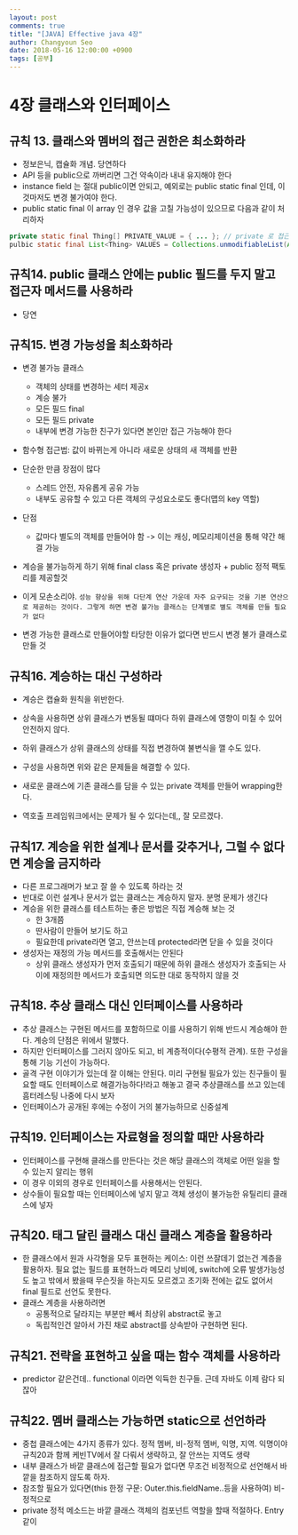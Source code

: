 ```yaml
---
layout: post
comments: true
title: "[JAVA] Effective java 4장"
author: Changyoun Seo
date: 2018-05-16 12:00:00 +0900
tags: [공부]
---
```


# 4장 클래스와 인터페이스
## 규칙 13. 클래스와 멤버의 접근 권한은 최소화하라
- 정보은닉, 캡슐화 개념. 당연하다
- API 등을 public으로 까버리면 그건 약속이라 내내 유지해야 한다
- instance field 는 절대 public이면 안되고, 예외로는 public static final 인데, 이것마저도 변경 불가여야 한다.
- public static final 이 array 인 경우 값을 고칠 가능성이 있으므로 다음과 같이 처리하자
```java
private static final Thing[] PRIVATE_VALUE = { ... }; // private 로 접근을 막아버리고
pulbic static final List<Thing> VALUES = Collections.unmodifiableList(Arrays.asList(PRIVATE_VALUE));
```

## 규칙14. public 클래스 안에는 public 필드를 두지 말고 접근자 메서드를 사용하라
- 당연

## 규칙15. 변경 가능성을 최소화하라
- 변경 불가능 클래스
    - 객체의 상태를 변경하는 세터 제공x
    - 계승 불가
    - 모든 필드 final
    - 모든 필드 private
    - 내부에 변경 가능한 친구가 있다면 본인만 접근 가능해야 한다
    
- 함수형 접근법: 값이 바뀌는게 아니라 새로운 상태의 새 객체를 반환 
- 단순한 만큼 장점이 많다
    - 스레드 안전, 자유롭게 공유 가능
    - 내부도 공유할 수 있고 다른 객체의 구성요소로도 좋다(맵의 key 역할)
- 단점
    - 값마다 별도의 객체를 만들어야 함 -> 이는 캐싱, 메모리제이션을 통해 약간 해결 가능

- 계승을 불가능하게 하기 위해 final class 혹은 private 생성자 + public 정적 팩토리를 제공할것
    
- 이게 모손소리야.
`성능 향상을 위해 다단계 연산 가운데 자주 요구되는 것을 기본 연산으로 제공하는 것이다. 그렇게 하면 변경 불가능 클래스는 단계별로 별도 객체를 만들 필요가 없다`

- 변경 가능한 클래스로 만들어야할 타당한 이유가 없다면 반드시 변경 불가 클래스로 만들 것

## 규칙16. 계승하는 대신 구성하라
- 계승은 캡슐화 원칙을 위반한다.
- 상속을 사용하면 상위 클래스가 변동될 떄마다 하위 클래스에 영향이 미칠 수 있어 안전하지 않다.
- 하위 클래스가 상위 클래스의 상태를 직접 변경하여 불변식을 깰 수도 있다.

- 구성을 사용하면 위와 같은 문제들을 해결할 수 있다.
- 새로운 클래스에 기존 클래스를 담을 수 있는 private 객체를 만들어 wrapping한다.
- 역호출 프레임워크에서는 문제가 될 수 있다는데,, 잘 모르겠다.

## 규칙17. 계승을 위한 설계나 문서를 갖추거나, 그럴 수 없다면 계승을 금지하라
- 다른 프로그래머가 보고 잘 쓸 수 있도록 하라는 것
- 반대로 이런 설계나 문서가 없는 클래스는 계승하지 말자. 분명 문제가 생긴다
- 계승을 위한 클래스를 테스트하는 좋은 방법은 직접 계승해 보는 것
    - 한 3개쯤
    - 딴사람이 만들어 보기도 하고
    - 필요한데 private라면 열고, 안쓰는데 protected라면 닫을 수 있을 것이다
- 생성자는 재정의 가능 메서드를 호출해서는 안된다
    - 상위 클래스 생성자가 먼저 호출되기 때문에 하위 클래스 생성자가 호출되는 사이에 재정의한 메서드가 호출되면 의도한 대로 동작하지 않을 것
    
## 규칙18. 추상 클래스 대신 인터페이스를 사용하라
- 추상 클래스는 구현된 메서드를 포함하므로 이를 사용하기 위해 반드시 계승해야 한다. 계승의 단점은 위에서 말했다.
- 하지만 인터페이스를 그러지 않아도 되고, 비 계층적이다(수평적 관계). 또한 구성을 통해 기능 기선이 가능하다.
- 골격 구현 이야기가 있는데 잘 이해는 안된다. 미리 구현될 필요가 있는 친구들이 필요할 때도 인터페이스로 해결가능하다!라고 해놓고 결국 추상클래스를 쓰고 있는데 흠터레스팅 나중에 다시 보자
- 인터페이스가 공개된 후에는 수정이 거의 불가능하므로 신중설계

## 규칙19. 인터페이스는 자료형을 정의할 때만 사용하라
- 인터페이스를 구현해 클래스를 만든다는 것은 해당 클래스의 객체로 어떤 일을 할 수 있는지 알리는 행위
- 이 경우 이외의 경우로 인터페이스를 사용해서는 안된다.
- 상수들이 필요할 때는 인터페이스에 넣지 말고 객체 생성이 불가능한 유틸리티 클래스에 넣자

## 규칙20. 태그 달린 클래스 대신 클래스 계층을 활용하라
- 한 클래스에서 원과 사각형을 모두 표현하는 케이스: 이런 쓰잘데기 없는건 계층을 활용하자. 필요 없는 필드를 표현하느라 메모리 낭비에, switch에 오류 발생가능성도 높고 밖에서 봤을때 무슨짓을 하는지도 모르겠고 초기화 전에는 값도 없어서 final 필드로 선언도 못한다.
- 클래스 계층을 사용하려면
    - 공통적으로 달라지는 부분만 빼서 최상위 abstract로 놓고
    - 독립적인건 알아서 가진 채로 abstract를 상속받아 구현하면 된다.

## 규칙21. 전략을 표현하고 싶을 때는 함수 객체를 사용하라
- predictor 같은건데.. functional 이라면 익듁한 친구들. 근데 자바도 이제 람다 되잖아

## 규칙22. 멤버 클래스는 가능하면 static으로 선언하라
- 중첩 클래스에는 4가지 종류가 있다. 정적 멤버, 비-정적 멤버, 익명, 지역. 익명이야 규칙20과 함께 케빈TV에서 잘 다뤄서 생략하고, 잘 안쓰는 지역도 생략
- 내부 클래스가 바깥 클래스에 접근할 필요가 없다면 무조건 비정적으로 선언해서 바깥을 참조하지 않도록 하자.
- 참조할 필요가 있다면(this 한정 구문: Outer.this.fieldName..등을 사용하여) 비-정적으로
- private 정적 메소드는 바깥 클래스 객체의 컴포넌트 역할을 할때 적절하다. Entry 같이
